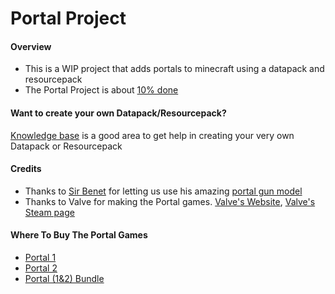# Portal Project
#### Overview
- This is a WIP project that adds portals to minecraft using a datapack and resourcepack
- The Portal Project is about [10% done](https://github.com/Anthony2be/Portal/projects "Hyperlink to where you can see how much we are done")

#### Want to create your own Datapack/Resourcepack?
[Knowledge base](https://discord.gg/xpNJdH9 "Knowledge base discord invite") is a good area to get help in creating your very own Datapack or Resourcepack

#### Credits
- Thanks to [Sir Benet](https://www.reddit.com/user/SirBenet "Sir Benet's Reddit") for letting us use his amazing [portal gun model](https://www.reddit.com/r/Minecraft/comments/b15dho/vanilla_portal_gun_in_latest_snapshot_with/ "link to the reddit post for his portal gun Datapack/Resourcepack")
- Thanks to Valve for making the Portal games. [Valve's Website](https://www.valvesoftware.com "Hyperlink to Valve's website"), [Valve's Steam page](https://store.steampowered.com/publisher/valve "Hyperlink to Valve's Steam page")

#### Where To Buy The Portal Games
 - [Portal 1](https://store.steampowered.com/app/400/Portal/)
 - [Portal 2](https://store.steampowered.com/app/620/Portal_2/)
 - [Portal (1&2) Bundle](https://store.steampowered.com/bundle/234/Portal_Bundle/)
